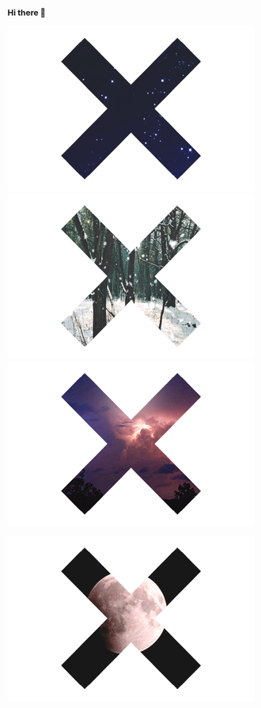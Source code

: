 ### Hi there 👋

![enter image description here](https://github.com/sabreys/sabreys/blob/main/tumblr_mqn7pwUVT41rzqauso1_500.gif?raw=true)![enter image description here](https://github.com/sabreys/sabreys/blob/main/original%20%281%29.gif?raw=true)
 ![enter image description here](https://github.com/sabreys/sabreys/blob/main/YellowInstructiveClingfish-small.gif?raw=true)

![enter image description here](https://github.com/sabreys/sabreys/blob/main/original.gif?raw=true)


<!--
**sabreys/sabreys** is a ✨ _special_ ✨ repository because its `README.md` (this file) appears on your GitHub profile.

Here are some ideas to get you started:

- 🔭 I’m currently working on ...
- 🌱 I’m currently learning ...
- 👯 I’m looking to collaborate on ...
- 🤔 I’m looking for help with ...
- 💬 Ask me about ...
- 📫 How to reach me: ...
- 😄 Pronouns: ...
- ⚡ Fun fact: ...
-->
